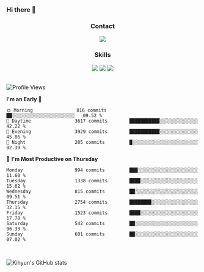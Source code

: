 ### Hi there 👋

<!--
**Key5771/Key5771** is a ✨ _special_ ✨ repository because its `README.md` (this file) appears on your GitHub profile.

Here are some ideas to get you started:

- 🔭 I’m currently working on ...
- 🌱 I’m currently learning ...
- 👯 I’m looking to collaborate on ...
- 🤔 I’m looking for help with ...
- 💬 Ask me about ...
- 📫 How to reach me: ...
- 😄 Pronouns: ...
- ⚡ Fun fact: ...
-->

<h3 align="center">Contact</h3>
<div align="center">
  <a href="mailto:ksj57715@gmail.com"><img src="https://img.shields.io/badge/Gmail-D14836?style=for-the-badge&logo=gmail&logoColor=white"/></a>
</div>

<h3 align="center">Skills</h3>
<div align="center">
  <img src="https://img.shields.io/badge/iOS-000000?style=for-the-badge&logo=ios&logoColor=white"/>
  <img src="https://img.shields.io/badge/Swift-FA7343?style=for-the-badge&logo=swift&logoColor=white"/>
  <img src="https://img.shields.io/badge/Xcode-007ACC?style=for-the-badge&logo=Xcode&logoColor=white"/>
</div>

<br>

<!--START_SECTION:waka-->
![Profile Views](http://img.shields.io/badge/Profile%20Views-0-blue)

**I'm an Early 🐤** 

```text
🌞 Morning                816 commits         ██░░░░░░░░░░░░░░░░░░░░░░░   09.52 % 
🌆 Daytime                3617 commits        ███████████░░░░░░░░░░░░░░   42.22 % 
🌃 Evening                3929 commits        ███████████░░░░░░░░░░░░░░   45.86 % 
🌙 Night                  205 commits         █░░░░░░░░░░░░░░░░░░░░░░░░   02.39 % 
```
📅 **I'm Most Productive on Thursday** 

```text
Monday                   994 commits         ███░░░░░░░░░░░░░░░░░░░░░░   11.60 % 
Tuesday                  1338 commits        ████░░░░░░░░░░░░░░░░░░░░░   15.62 % 
Wednesday                815 commits         ██░░░░░░░░░░░░░░░░░░░░░░░   09.51 % 
Thursday                 2754 commits        ████████░░░░░░░░░░░░░░░░░   32.15 % 
Friday                   1523 commits        ████░░░░░░░░░░░░░░░░░░░░░   17.78 % 
Saturday                 542 commits         ██░░░░░░░░░░░░░░░░░░░░░░░   06.33 % 
Sunday                   601 commits         ██░░░░░░░░░░░░░░░░░░░░░░░   07.02 % 
```



<!--END_SECTION:waka-->

<br>


![Kihyun's GitHub stats](https://github-readme-stats.vercel.app/api?username=key5771&show_icons=true&theme=radical)
